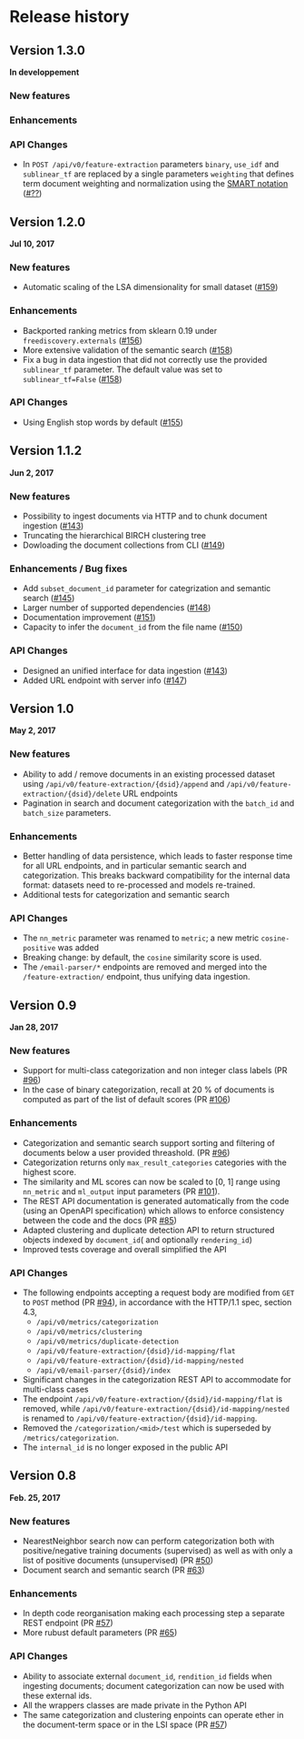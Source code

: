 # Release history

## Version 1.3.0

**In developpement**

### New features


### Enhancements


### API Changes
 * In `POST /api/v0/feature-extraction` parameters `binary`, `use_idf` and  `sublinear_tf` are replaced by a single parameters `weighting` that defines term document weighting and normalization using the [SMART notation](https://en.wikipedia.org/wiki/SMART_Information_Retrieval_System)  ([#??](???))

## Version 1.2.0

**Jul 10, 2017**

### New features

 * Automatic scaling of the LSA dimensionality for small dataset ([#159](https://github.com/FreeDiscovery/FreeDiscovery/pull/159))

### Enhancements

 * Backported ranking metrics from sklearn 0.19 under `freediscovery.externals` ([#156](https://github.com/FreeDiscovery/FreeDiscovery/pull/156))
 * More extensive validation of the semantic search ([#158](https://github.com/FreeDiscovery/FreeDiscovery/pull/158))
 * Fix a bug in data ingestion that did not correctly use the provided `sublinear_tf` parameter. The default value was set to `sublinear_tf=False` ([#158](https://github.com/FreeDiscovery/FreeDiscovery/pull/158))

### API Changes
 * Using English stop words by default ([#155](https://github.com/FreeDiscovery/FreeDiscovery/pull/155))

## Version 1.1.2

**Jun 2, 2017**

### New features

 * Possibility to ingest documents via HTTP and to chunk document ingestion ([#143](https://github.com/FreeDiscovery/FreeDiscovery/pull/143))
 * Truncating the hierarchical BIRCH clustering tree
 * Dowloading the document collections from CLI ([#149](https://github.com/FreeDiscovery/FreeDiscovery/pull/149))

### Enhancements / Bug fixes

 * Add `subset_document_id` parameter for categrization and semantic search ([#145](https://github.com/FreeDiscovery/FreeDiscovery/pull/145))
 * Larger number of supported dependencies ([#148](https://github.com/FreeDiscovery/FreeDiscovery/pull/148))
 * Documentation improvement ([#151](https://github.com/FreeDiscovery/FreeDiscovery/pull/151))
 * Capacity to infer the `document_id` from the file name ([#150](https://github.com/FreeDiscovery/FreeDiscovery/pull/150))

### API Changes
 * Designed an unified interface for data ingestion ([#143](https://github.com/FreeDiscovery/FreeDiscovery/pull/143))
 * Added URL endpoint with server info ([#147](https://github.com/FreeDiscovery/FreeDiscovery/pull/147))

## Version 1.0

**May 2, 2017**

### New features  

 * Ability to add / remove documents in an existing processed dataset using `/api/v0/feature-extraction/{dsid}/append` and `/api/v0/feature-extraction/{dsid}/delete` URL endpoints 
 * Pagination in search and document categorization with the `batch_id` and `batch_size` parameters.

### Enhancements

 * Better handling of data persistence, which leads to faster response time for all URL endpoints, and in particular semantic search and categorization. This breaks backward compatibility for the internal data format: datasets need to re-processed and models re-trained. 
 * Additional tests for categorization and semantic search 

### API Changes
 * The `nn_metric` parameter was renamed to `metric`; a new metric `cosine-positive` was added
 * Breaking change: by default, the `cosine` similarity score is used.
 * The `/email-parser/*` endpoints are removed and merged into the `/feature-extraction/` endpoint, thus unifying data ingestion.


## Version 0.9

**Jan 28, 2017**

### New features  

 * Support for multi-class categorization and non integer class labels (PR [#96](https://github.com/FreeDiscovery/FreeDiscovery/pull/96/files)) 
 * In the case of binary categorization, recall at 20 % of documents is computed as part of the list of default scores (PR [#106](https://github.com/FreeDiscovery/FreeDiscovery/pull/106))

### Enhancements

 * Categorization and semantic search support sorting and filtering of documents below a user provided threashold. (PR [#96](https://github.com/FreeDiscovery/FreeDiscovery/pull/96/files))
 * Categorization returns only `max_result_categories` categories with the highest score. 
 * The similarity and ML scores can now be scaled to [0, 1] range using `nn_metric` and `ml_output` input parameters (PR [#101](https://github.com/FreeDiscovery/FreeDiscovery/pull/100/files)).
 * The REST API documentation is generated automatically from the code (using an OpenAPI specification) which allows to enforce consistency between the code and the docs (PR [#85](https://github.com/FreeDiscovery/FreeDiscovery/pull/85))
 * Adapted clustering and duplicate detection API to return structured objects indexed by `document_id`( and optionally `rendering_id`)
 * Improved tests coverage and overall simplified the API


### API Changes
 
 * The following endpoints accepting a request body are modified from `GET` to `POST` method (PR [#94](https://github.com/FreeDiscovery/FreeDiscovery/pull/94)), in accordance with the HTTP/1.1 spec, section 4.3,
    - `/api/v0/metrics/categorization`
    - `/api/v0/metrics/clustering`
    - `/api/v0/metrics/duplicate-detection`
    - `/api/v0/feature-extraction/{dsid}/id-mapping/flat`
    - `/api/v0/feature-extraction/{dsid}/id-mapping/nested`
    - `/api/v0/email-parser/{dsid}/index`
 * Significant changes in the categorization REST API to accommodate for multi-class cases
 * The endpoint `/api/v0/feature-extraction/{dsid}/id-mapping/flat` is removed, while `/api/v0/feature-extraction/{dsid}/id-mapping/nested` is renamed to `/api/v0/feature-extraction/{dsid}/id-mapping`. 
 * Removed the `/categorization/<mid>/test` which is superseded by `/metrics/categorization`. 
 * The `internal_id` is no longer exposed in the public API

## Version 0.8

**Feb. 25, 2017**

### New features  

 * NearestNeighbor search now can perform categorization both with positive/negative training documents (supervised) as well as with only a list of positive documents (unsupervised) (PR [#50](https://github.com/FreeDiscovery/FreeDiscovery/pull/50))
 * Document search and semantic search (PR [#63](https://github.com/FreeDiscovery/FreeDiscovery/pull/63))


### Enhancements
 
 * In depth code reorganisation making each processing step a separate REST endpoint (PR [#57](https://github.com/FreeDiscovery/FreeDiscovery/pull/57))
 * More rubust default parameters (PR [#65](https://github.com/FreeDiscovery/FreeDiscovery/pull/65))

### API Changes
 
 * Ability to associate external `document_id`, `rendition_id` fields when ingesting documents; document categorization can now be used with these external ids. 
 * All the wrappers classes are made private in the Python API
 * The same categorization and clustering enpoints can operate ether in the document-term space or in the LSI space (PR [#57](https://github.com/FreeDiscovery/FreeDiscovery/pull/57))
